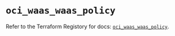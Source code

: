 # `oci_waas_waas_policy`

Refer to the Terraform Registory for docs: [`oci_waas_waas_policy`](https://registry.terraform.io/providers/oracle/oci/6.18.0/docs/resources/waas_waas_policy).
